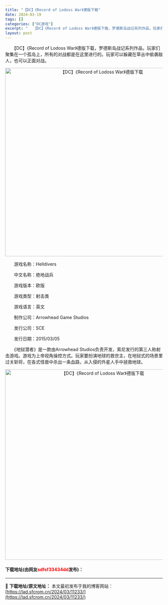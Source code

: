 ```yaml
---
title: "【DC】《Record of Lodoss War》德版下载"
date: 2024-03-19
tags: []
categories: ["DC游戏"]
excerpt: "　　【DC】《Record of Lodoss War》德版下载，罗德斯岛战记系列作品，玩家们聚集在一个孤岛上，所有的对战都是在这里进行的。玩家可以躲藏在草丛中偷袭敌人，也可以正面对战。 　　游戏名称：Helldivers 　　中文名称：绝地战兵 　　游戏版本：欧版 　　游戏类型：射击类 　　游戏语&hellip;"
layout: post
---
```


 <p>　　【DC】《Record of Lodoss War》德版下载，罗德斯岛战记系列作品，玩家们聚集在一个孤岛上，所有的对战都是在这里进行的。玩家可以躲藏在草丛中偷袭敌人，也可以正面对战。</p> <p align="center"><img align="" border="0" src="https://lad.sfcrom.cn/wp-content/uploads/2024/03/20240319_65f9b533ab7c3.png" width="601" alt="【DC】《Record of Lodoss War》德版下载" /></p> <p>　　游戏名称：Helldivers</p> <p>　　中文名称：绝地战兵</p> <p>　　游戏版本：欧版</p> <p>　　游戏类型：射击类</p> <p>　　游戏语言：英文</p> <p>　　制作公司：Arrowhead Game Studios</p> <p>　　发行公司：SCE</p> <p>　　发行日期：2015/03/05</p> <p>　　《地狱潜者》是一款由Arrowhead Studios负责开发，索尼发行的第三人称射击游戏。游戏为上帝视角操控方式。玩家要扮演地球的救世主，在地狱式的场景里过关斩将，在各式怪兽中杀出一条血路，从入侵的外星人手中拯救地球。</p> <p align="center"><img align="" border="0" src="https://lad.sfcrom.cn/wp-content/uploads/2024/03/20240319_65f9b534510b7.png" width="608" alt="【DC】《Record of Lodoss War》德版下载" /></p> <p><h4>下载地址(由网友<font color="red">sdfsf33434dd</font>发布)：</h4></p> 

---
📖 **下载地址/原文地址：** 本文最初发布于我的博客网站：[https://lad.sfcrom.cn/2024/03/11233/](https://lad.sfcrom.cn/2024/03/11233/)
